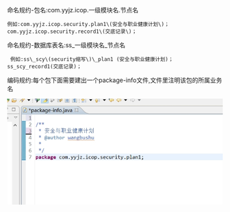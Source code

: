 命名规约-包名:com.yyjz.icop.一级模块名.节点名

```
例如:com.yyjz.icop.security.plan1\(安全与职业健康计划\)； com.yyjz.icop.security.record1\(交底记录\)；
```

命名规约-数据库表名:ss\_一级模块名\_节点名

```
 例如:ss\_scy\(security缩写\)\_plan1 (安全与职业健康计划)；ss_scy_record1(交底记录)；
```

编码规约:每个包下面需要建出一个package-info文件,文件里注明该包的所属业务名



![](/assets/import.png)

